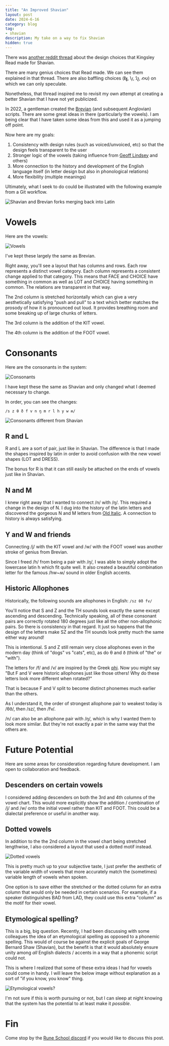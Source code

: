 ```yaml
---
title: "An Improved Shavian"
layout: post
date: 2024-6-16
category: blog
tag:
- shavian
description: My take on a way to fix Shavian
hidden: true
---
```


There was [another reddit thread](https://www.reddit.com/r/shavian/comments/1i85a5k/kingsley_reads_design_choices/) about the design choices that Kingsley Read made for Shavian. 

There are many genius choices that Read made. We can see them explained in that thread. There are also baffling choices (𐑙𐑣, 𐑘𐑢, 𐑕𐑟, 𐑺𐑻) on which we can only speculate.

Nonetheless, that thread inspired me to revisit my own attempt at creating a better Shavian that I have not yet publicized.

In 2022, a gentleman created the [Brevian](https://sites.google.com/view/brevian) (and subsequent Anglovian) scripts. There are some great ideas in there (particularly the vowels). I am being clear that I have taken some ideas from this and used it as a jumping off point.

Now here are my goals:

1. Consistency with design rules (such as voiced/unvoiced, etc) so that the design feels transparent to the user
2. Stronger logic of the vowels (taking influence from [Geoff Lindsey](https://www.youtube.com/watch?v=gtnlGH055TA) and others)
3. More connection to the history and development of the English language itself (in letter design but also in phonological relations)
4. More flexibility (multiple meanings)

Ultimately, what I seek to do could be illustrated with the following example from a Git workflow.

![Shavian and Brevian forks merging back into Latin](/assets/images/New/forkAndMerge.png)

# Vowels

Here are the vowels:

![Vowels](/assets/images/New/stretchedLongVowels.png)

I've kept these largely the same as Brevian.

Right away, you'll see a layout that has columns and rows. Each row represents a distinct vowel category. Each column represents a consistent change applied to that category. This means that FACE and CHOICE have something in common as well as LOT and CHOICE having something in common. The relations are transparent in that way.

The 2nd column is stretched horizontally which can give a very aesthetically satisfying "push and pull" to a text which better matches the prosody of how it is pronounced out loud. It provides breathing room and some breaking up of large chunks of letters.

The 3rd column is the addition of the KIT vowel. 

The 4th column is the addition of the FOOT vowel.

# Consonants

Here are the consonants in the system:

![Consonants](/assets/images/New/consonants.png)

I have kept these the same as Shavian and only changed what I deemed necessary to change. 

In order, you can see the changes:

`/s z θ ð f v n ŋ m r l h y w ʍ/`

![Consonants different from Shavian](/assets/images/New/consonantsDiffFromShavian.png)

## R and L

R and L are a sort of pair, just like in Shavian. The difference is that I made the shapes inspired by latin in order to avoid confusion with the new vowel shapes (LOT and DRESS).

The bonus for R is that it can still easily be attached on the ends of vowels just like in Shavian.

## N and M 

I knew right away that I wanted to connect /n/ with /ŋ/. This required a change in the design of N. I dug into the history of the latin letters and discovered the gorgeous N and M letters from [Old Italic](https://en.wikipedia.org/wiki/Old_Italic_scripts). A connection to history is always satisfying.

## Y and W and friends

Connecting /j/ with the KIT vowel and /w/ with the FOOT vowel was another stroke of genius from Brevian. 

Since I freed /h/ from being a pair with /ŋ/, I was able to simply adopt the lowercase latin h which fit quite well. It also created a beautiful combination letter for the famous /hw~ʍ/ sound in older English accents.

## Historic Allophones

Historically, the following sounds are allophones in English: `/sz θð fv/`

You'll notice that S and Z and the TH sounds look exactly the same except ascending and descending. Technically speaking, all of these consonant pairs are correctly rotated 180 degrees just like all the other non-allophonic pairs. So there is consistency in that regard. It just so happens that the design of the letters make SZ and the TH sounds look pretty much the same either way around!

This is intentional. S and Z still remain very close allophones even in the modern day (think of "dogs" vs "cats", etc), as do θ and ð (think of "the" or "with").

The letters for /f/ and /v/ are inspired by the Greek [phi](https://en.wikipedia.org/wiki/Phi). Now you might say "But F and V were historic allophones just like those others! Why do these letters look more different when rotated?"

That is because F and V split to become distinct phonemes much earlier than the others.

As I understand it, the order of strongest allophone pair to weakest today is /θð/, then /sz/, then /fv/. 

/n/ can also be an allophone pair with /ŋ/, which is why I wanted them to look more similar. But they're not exactly a pair in the same way that the others are.

# Future Potential

Here are some areas for consideration regarding future development. I am open to collaboration and feedback.

## Descenders on certain vowels

I considered adding descenders on both the 3rd and 4th columns of the vowel chart. This would more explicitly show the addition / combination of /j/ and /w/ onto the initial vowel rather than KIT and FOOT. This could be a dialectal preference or useful in another way.

## Dotted vowels 

In addition to the the 2nd column in the vowel chart being stretched lengthwise, I also considered a layout that used a dotted motif instead.

![Dotted vowels](/assets/images/New/dottedLongVowels.png)

This is pretty much up to your subjective taste, I just prefer the aesthetic of the variable width of vowels that more accurately match the (sometimes) variable length of vowels when spoken.

One option is to save either the stretched or the dotted column for an extra column that would only be needed in certain scenarios. For example, if a speaker distinguishes BAD from LAD, they could use this extra "column" as the motif for their vowel.

## Etymological spelling?

This is a big, big question. Recently, I had been discussing with some colleagues the idea of an etymological spelling as opposed to a phonemic spelling. This would of course be against the explicit goals of George Bernard Shaw (Shavian), but the benefit is that it would absolutely ensure unity among *all* English dialects / accents in a way that a phonemic script could not.

This is where I realized that some of these extra ideas I had for vowels could come in handy. I will leave the below image without explanation as a sort of "if you know, you know" thing.

![Etymological vowels?](/assets/images/New/etymologicalSpelling.png)

I'm not sure if this is worth pursuing or not, but I can sleep at night knowing that the system has the potential to at least make it *possible*.

# Fin

Come stop by the [Rune School discord](https://discord.gg/BThW4fxAwN) if you would like to discuss this post.



